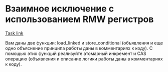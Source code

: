 # Взаимное исключение с использованием RMW регистров

[Task link](https://stepik.org/lesson/44340/step/4?unit=22146)

Вам даны две функции: load_linked и store_conditional (объявления и еще одно объяснение принципа работы даны в комментариях к коду). С помощью этих функций реализуйте атомарный инкремент и CAS операцию (объявления и описание логики работы даны в комментариях к коду).
